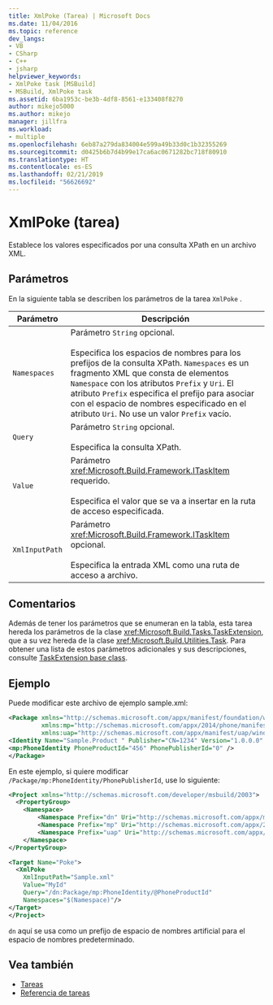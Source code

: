 ```yaml
---
title: XmlPoke (Tarea) | Microsoft Docs
ms.date: 11/04/2016
ms.topic: reference
dev_langs:
- VB
- CSharp
- C++
- jsharp
helpviewer_keywords:
- XmlPoke task [MSBuild]
- MSBuild, XmlPoke task
ms.assetid: 6ba1953c-be3b-4df8-8561-e133408f8270
author: mikejo5000
ms.author: mikejo
manager: jillfra
ms.workload:
- multiple
ms.openlocfilehash: 6eb87a279da834004e599a49b33d0c1b32355269
ms.sourcegitcommit: d0425b6b7d4b99e17ca6ac0671282bc718f80910
ms.translationtype: HT
ms.contentlocale: es-ES
ms.lasthandoff: 02/21/2019
ms.locfileid: "56626692"
---
```

# <a name="xmlpoke-task"></a>XmlPoke (tarea)

Establece los valores especificados por una consulta XPath en un archivo XML.

## <a name="parameters"></a>Parámetros

 En la siguiente tabla se describen los parámetros de la tarea `XmlPoke` .

|Parámetro|Descripción|
|---------------|-----------------|
|`Namespaces`|Parámetro `String` opcional.<br /><br /> Especifica los espacios de nombres para los prefijos de la consulta XPath. `Namespaces` es un fragmento XML que consta de elementos `Namespace` con los atributos `Prefix` y `Uri`. El atributo `Prefix` especifica el prefijo para asociar con el espacio de nombres especificado en el atributo `Uri`. No use un valor `Prefix` vacío.|
|`Query`|Parámetro `String` opcional.<br /><br /> Especifica la consulta XPath.|
|`Value`|Parámetro <xref:Microsoft.Build.Framework.ITaskItem> requerido.<br /><br /> Especifica el valor que se va a insertar en la ruta de acceso especificada.|
|`XmlInputPath`|Parámetro <xref:Microsoft.Build.Framework.ITaskItem> opcional.<br /><br /> Especifica la entrada XML como una ruta de acceso a archivo.|

## <a name="remarks"></a>Comentarios

 Además de tener los parámetros que se enumeran en la tabla, esta tarea hereda los parámetros de la clase <xref:Microsoft.Build.Tasks.TaskExtension>, que a su vez hereda de la clase <xref:Microsoft.Build.Utilities.Task>. Para obtener una lista de estos parámetros adicionales y sus descripciones, consulte [TaskExtension base class](../msbuild/taskextension-base-class.md).

## <a name="example"></a>Ejemplo

Puede modificar este archivo de ejemplo sample.xml:

```xml
<Package xmlns="http://schemas.microsoft.com/appx/manifest/foundation/windows10"
         xmlns:mp="http://schemas.microsoft.com/appx/2014/phone/manifest"
         xmlns:uap="http://schemas.microsoft.com/appx/manifest/uap/windows10" >
<Identity Name="Sample.Product " Publisher="CN=1234" Version="1.0.0.0" />
<mp:PhoneIdentity PhoneProductId="456" PhonePublisherId="0" />
</Package>
```

En este ejemplo, si quiere modificar `/Package/mp:PhoneIdentity/PhonePublisherId`, use lo siguiente:

```xml
<Project xmlns="http://schemas.microsoft.com/developer/msbuild/2003">
  <PropertyGroup>
    <Namespace>
        <Namespace Prefix="dn" Uri="http://schemas.microsoft.com/appx/manifest/foundation/windows10" />
        <Namespace Prefix="mp" Uri="http://schemas.microsoft.com/appx/2014/phone/manifest" />
        <Namespace Prefix="uap" Uri="http://schemas.microsoft.com/appx/manifest/uap/windows10" />
    </Namespace>
</PropertyGroup>

<Target Name="Poke">
  <XmlPoke
    XmlInputPath="Sample.xml"
    Value="MyId"
    Query="/dn:Package/mp:PhoneIdentity/@PhoneProductId"
    Namespaces="$(Namespace)"/>
</Target>
</Project>
```

`dn` aquí se usa como un prefijo de espacio de nombres artificial para el espacio de nombres predeterminado.

## <a name="see-also"></a>Vea también

- [Tareas](../msbuild/msbuild-tasks.md)
- [Referencia de tareas](../msbuild/msbuild-task-reference.md)
